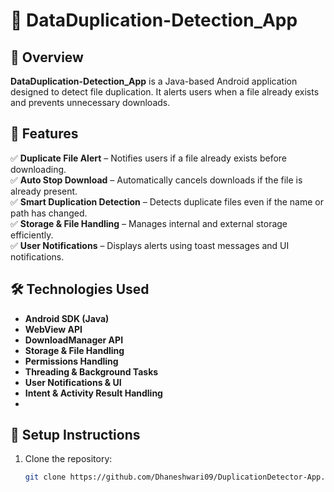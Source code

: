 # 📂 DataDuplication-Detection_App

## 📝 Overview
**DataDuplication-Detection_App** is a Java-based Android application designed to detect file duplication. It alerts users when a file already exists and prevents unnecessary downloads.

## 🚀 Features
✅ **Duplicate File Alert** – Notifies users if a file already exists before downloading.  
✅ **Auto Stop Download** – Automatically cancels downloads if the file is already present.  
✅ **Smart Duplication Detection** – Detects duplicate files even if the name or path has changed.  
✅ **Storage & File Handling** – Manages internal and external storage efficiently.  
✅ **User Notifications** – Displays alerts using toast messages and UI notifications.  

## 🛠️ Technologies Used
- **Android SDK (Java)**  
- **WebView API**  
- **DownloadManager API**  
- **Storage & File Handling**  
- **Permissions Handling**  
- **Threading & Background Tasks**  
- **User Notifications & UI**  
- **Intent & Activity Result Handling**
- 
## 🔧 Setup Instructions
1. Clone the repository:  
   ```bash
   git clone https://github.com/Dhaneshwari09/DuplicationDetector-App.git
